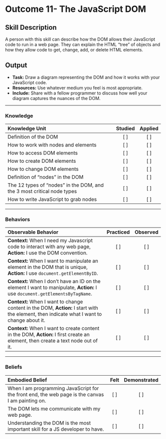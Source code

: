 # Outcome 11- The JavaScript DOM

## Skill Description
A person with this skill can describe how the DOM allows their JavaScript code to run in a web page. They can explain the HTML “tree” of objects and how they allow code to get, change, add, or delete HTML elements. 

## Output
- **Task:** Draw a diagram representing the DOM and how it works with your JavaScript code. 
- **Resources:** Use whatever medium you feel is most appropriate.
- **Include:** Share with a fellow programmer to discuss how well your diagram captures the nuances of the DOM.

-------

### Knowledge

| Knowledge Unit   |      Studied      | Applied |
|:-------------|:------------------:|:--------:|
| Definition of the DOM | [ ] | [ ] |
| How to work with nodes and elements | [ ] | [ ] |
| How to access DOM elements | [ ] | [ ] |
| How to create DOM elements | [ ] | [ ] |
| How to change DOM elements | [ ] | [ ] |
| Definition of “nodes” in the DOM | [ ] | [ ] |
| The 12 types of “nodes” in the DOM, and the 3 most critical node types | [ ] | [ ] |
| How to write JavaScript to grab nodes | [ ] | [ ] |


-------

### Behaviors

| Observable Behavior   |      Practiced      | Observed |
|:-------------|:------------------:|:--------:|
| **Context:** When I need my Javascript code to interact with any web page, **Action:** I use the DOM convention. | [ ] | [ ] |
| **Context:** When I want to manipulate an element in the DOM that is unique, **Action:** I use `document.getElementByID`. | [ ] | [ ] |
| **Context:** When I don’t have an ID on the element I want to manipulate, **Action:** I use `document.getElementsByTagName`. | [ ] | [ ] |
| **Context:** When I want to change content in the DOM, **Action:** I start with the element, then indicate what I want to change about it. | [ ] | [ ] |
| **Context:** When I want to create content in the DOM, **Action:** I first create an element, then create a text node out of it. | [ ] | [ ] |




-------

### Beliefs

| Embodied Belief   |      Felt      | Demonstrated |
|:-------------|:------------------:|:--------:|
| When I am programming JavaScript for the front end, the web page is the canvas I am painting on. | [ ] | [ ] |
| The DOM lets me communicate with my web page. | [ ] | [ ] |
| Understanding the DOM is the most important skill for a JS developer to have. | [ ] | [ ] |
